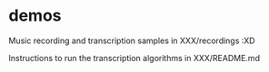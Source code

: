 # demos

Music recording and transcription samples in XXX/recordings :XD

Instructions to run the transcription algorithms in XXX/README.md
